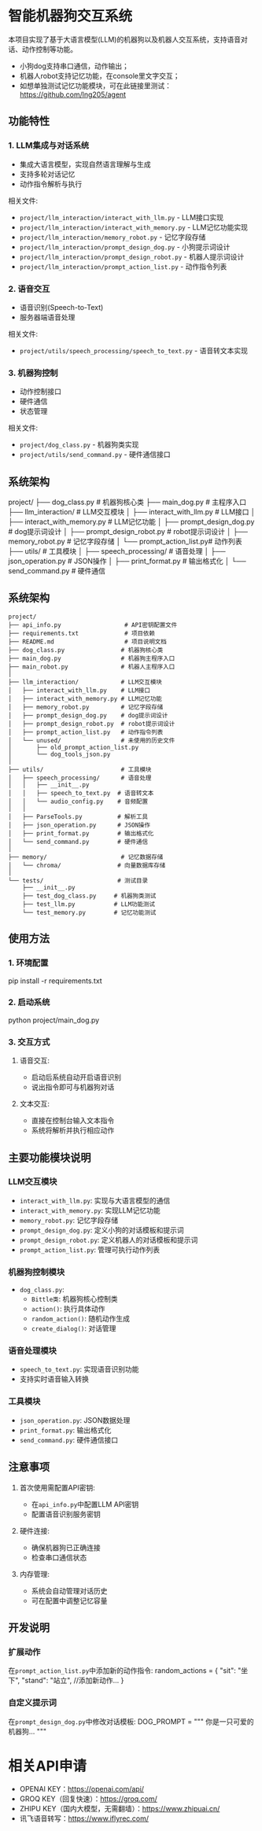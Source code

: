 # 智能机器狗交互系统

本项目实现了基于大语言模型(LLM)的机器狗以及机器人交互系统，支持语音对话、动作控制等功能。
- 小狗dog支持串口通信，动作输出；
- 机器人robot支持记忆功能，在console里文字交互；
- 如想单独测试记忆功能模块，可在此链接里测试：https://github.com/lng205/agent



## 功能特性

### 1. LLM集成与对话系统
- 集成大语言模型，实现自然语言理解与生成
- 支持多轮对话记忆
- 动作指令解析与执行

相关文件:
- `project/llm_interaction/interact_with_llm.py` - LLM接口实现
- `project/llm_interaction/interact_with_memory.py` - LLM记忆功能实现
- `project/llm_interaction/memory_robot.py` - 记忆字段存储
- `project/llm_interaction/prompt_design_dog.py` - 小狗提示词设计
- `project/llm_interaction/prompt_design_robot.py` - 机器人提示词设计
- `project/llm_interaction/prompt_action_list.py` - 动作指令列表

### 2. 语音交互
- 语音识别(Speech-to-Text)
- 服务器端语音处理

相关文件:
- `project/utils/speech_processing/speech_to_text.py` - 语音转文本实现

### 3. 机器狗控制
- 动作控制接口
- 硬件通信
- 状态管理

相关文件:
- `project/dog_class.py` - 机器狗类实现
- `project/utils/send_command.py` - 硬件通信接口

## 系统架构
project/
├── dog_class.py # 机器狗核心类
├── main_dog.py # 主程序入口
├── llm_interaction/ # LLM交互模块
│ ├── interact_with_llm.py # LLM接口
│ ├── interact_with_memory.py # LLM记忆功能 
│ ├── prompt_design_dog.py # dog提示词设计
│ ├── prompt_design_robot.py # robot提示词设计
│ ├── memory_robot.py # 记忆字段存储
│ └── prompt_action_list.py# 动作列表
├── utils/ # 工具模块
│ ├── speech_processing/ # 语音处理
│ ├── json_operation.py # JSON操作
│ ├── print_format.py # 输出格式化
│ └── send_command.py # 硬件通信

## 系统架构
```
project/
├── api_info.py                  # API密钥配置文件
├── requirements.txt             # 项目依赖
├── README.md                    # 项目说明文档
├── dog_class.py                # 机器狗核心类
├── main_dog.py                 # 机器狗主程序入口
├── main_robot.py               # 机器人主程序入口
│
├── llm_interaction/            # LLM交互模块
│   ├── interact_with_llm.py    # LLM接口
│   ├── interact_with_memory.py # LLM记忆功能
│   ├── memory_robot.py         # 记忆字段存储
│   ├── prompt_design_dog.py    # dog提示词设计
│   ├── prompt_design_robot.py  # robot提示词设计
│   ├── prompt_action_list.py   # 动作指令列表
│   └── unused/                 # 未使用的历史文件
│       ├── old_prompt_action_list.py
│       └── dog_tools_json.py
│
├── utils/                      # 工具模块
│   ├── speech_processing/      # 语音处理
│   │   ├── __init__.py
│   │   ├── speech_to_text.py  # 语音转文本
│   │   └── audio_config.py    # 音频配置
│   │
│   ├── ParseTools.py          # 解析工具
│   ├── json_operation.py      # JSON操作
│   ├── print_format.py        # 输出格式化
│   └── send_command.py        # 硬件通信
│
├── memory/                     # 记忆数据存储
│   └── chroma/                # 向量数据库存储
│
└── tests/                     # 测试目录
    ├── __init__.py
    ├── test_dog_class.py     # 机器狗类测试
    ├── test_llm.py           # LLM功能测试
    └── test_memory.py        # 记忆功能测试
```


## 使用方法

### 1. 环境配置

pip install -r requirements.txt


### 2. 启动系统
python project/main_dog.py


### 3. 交互方式

1. 语音交互:
   - 启动后系统自动开启语音识别
   - 说出指令即可与机器狗对话

2. 文本交互:
   - 直接在控制台输入文本指令
   - 系统将解析并执行相应动作

## 主要功能模块说明

### LLM交互模块
- `interact_with_llm.py`: 实现与大语言模型的通信
- `interact_with_memory.py`: 实现LLM记忆功能
- `memory_robot.py`: 记忆字段存储
- `prompt_design_dog.py`: 定义小狗的对话模板和提示词
- `prompt_design_robot.py`: 定义机器人的对话模板和提示词
- `prompt_action_list.py`: 管理可执行动作列表


### 机器狗控制模块
- `dog_class.py`: 
  - `Bittle类`: 机器狗核心控制类
  - `action()`: 执行具体动作
  - `random_action()`: 随机动作生成
  - `create_dialog()`: 对话管理

### 语音处理模块
- `speech_to_text.py`: 实现语音识别功能
- 支持实时语音输入转换

### 工具模块
- `json_operation.py`: JSON数据处理
- `print_format.py`: 输出格式化
- `send_command.py`: 硬件通信接口

## 注意事项

1. 首次使用需配置API密钥:
   - 在`api_info.py`中配置LLM API密钥
   - 配置语音识别服务密钥

2. 硬件连接:
   - 确保机器狗已正确连接
   - 检查串口通信状态

3. 内存管理:
   - 系统会自动管理对话历史
   - 可在配置中调整记忆容量

## 开发说明

### 扩展动作
在`prompt_action_list.py`中添加新的动作指令:
random_actions = {
"sit": "坐下",
"stand": "站立",
//添加新动作...
}


### 自定义提示词
在`prompt_design_dog.py`中修改对话模板:
DOG_PROMPT = """
你是一只可爱的机器狗...
"""
# 相关API申请
- OPENAI KEY：https://openai.com/api/
- GROQ KEY（回复快速）：https://groq.com/
- ZHIPU KEY（国内大模型，无需翻墙）：https://www.zhipuai.cn/
- 讯飞语音转写：https://www.iflyrec.com/